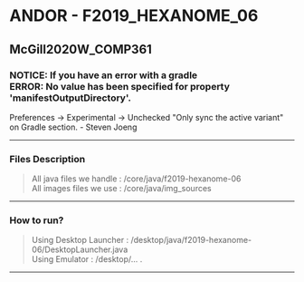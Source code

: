 # ANDOR - F2019_HEXANOME_06
## McGill2020W_COMP361


### NOTICE: If you have an error with a gradle <br> ERROR: No value has been specified for property 'manifestOutputDirectory'.
Preferences -> Experimental -> Unchecked "Only sync the active variant" on Gradle section. - Steven Joeng

----

### Files Description
> All java files we handle : /core/java/f2019-hexanome-06<br>
> All images files we use : /core/java/img_sources 

----

### How to run?
> Using Desktop Launcher : /desktop/java/f2019-hexanome-06/DesktopLauncher.java<br>
> Using Emulator : /desktop/... .

----
